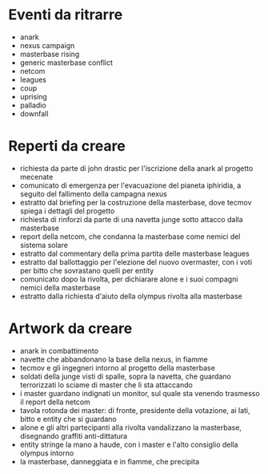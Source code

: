 
# Eventi da ritrarre

- anark
- nexus campaign
- masterbase rising
- generic masterbase conflict
- netcom
- leagues
- coup
- uprising
- palladio
- downfall

# Reperti da creare

- richiesta da parte di john drastic per l'iscrizione della anark al progetto mecenate
- comunicato di emergenza per l'evacuazione del pianeta iphiridia, a seguito del fallimento della campagna nexus
- estratto dal briefing per la costruzione della masterbase, dove tecmov spiega i dettagli del progetto
- richiesta di rinforzi da parte di una navetta junge sotto attacco dalla masterbase
- report della netcom, che condanna la masterbase come nemici del sistema solare
- estratto dal commentary della prima partita delle masterbase leagues
- estratto dal ballottaggio per l'elezione del nuovo overmaster, con i voti per bitto che sovrastano quelli per entity
- comunicato dopo la rivolta, per dichiarare alone e i suoi compagni nemici della masterbase
- estratto dalla richiesta d'aiuto della olympus rivolta alla masterbase

# Artwork da creare

- anark in combattimento
- navette che abbandonano la base della nexus, in fiamme
- tecmov e gli ingegneri intorno al progetto della masterbase
- soldati della junge visti di spalle, sopra la navetta, che guardano terrorizzati lo sciame di master che li sta attaccando
- i master guardano indignati un monitor, sul quale sta venendo trasmesso il report della netcom
- tavola rotonda dei master: di fronte, presidente della votazione, ai lati, bitto e entity che si guardano
- alone e gli altri partecipanti alla rivolta vandalizzano la masterbase, disegnando graffiti anti-dittatura
- entity stringe la mano a haude, con i master e l'alto consiglio della olympus intorno
- la masterbase, danneggiata e in fiamme, che precipita